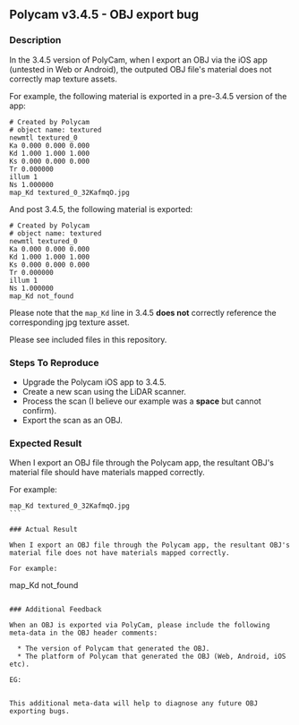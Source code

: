 ## Polycam v3.4.5 - OBJ export bug

### Description

In the 3.4.5 version of PolyCam, when I export an OBJ via the iOS app (untested in Web or Android), the outputed OBJ file's material does not correctly map texture assets.

For example, the following material is exported in a pre-3.4.5 version of the app:
```
# Created by Polycam
# object name: textured
newmtl textured_0
Ka 0.000 0.000 0.000
Kd 1.000 1.000 1.000
Ks 0.000 0.000 0.000
Tr 0.000000
illum 1
Ns 1.000000
map_Kd textured_0_32KafmqO.jpg
```

And post 3.4.5, the following material is exported:

```
# Created by Polycam
# object name: textured
newmtl textured_0
Ka 0.000 0.000 0.000
Kd 1.000 1.000 1.000
Ks 0.000 0.000 0.000
Tr 0.000000
illum 1
Ns 1.000000
map_Kd not_found
```

Please note that the `map_Kd` line in 3.4.5 **does not** correctly reference the corresponding jpg texture asset.

Please see included files in this repository.

### Steps To Reproduce

 * Upgrade the Polycam iOS app to 3.4.5.
 * Create a new scan using the LiDAR scanner.
 * Process the scan (I believe our example was a **space** but cannot confirm).
 * Export the scan as an OBJ.

### Expected Result

When I export an OBJ file through the Polycam app, the resultant OBJ's material file should have materials mapped correctly.

For example:

````
map_Kd textured_0_32KafmqO.jpg
```

### Actual Result

When I export an OBJ file through the Polycam app, the resultant OBJ's material file does not have materials mapped correctly.

For example:

````
map_Kd not_found
```

### Additional Feedback

When an OBJ is exported via PolyCam, please include the following meta-data in the OBJ header comments:

  * The version of Polycam that generated the OBJ.
  * The platform of Polycam that generated the OBJ (Web, Android, iOS etc).

EG:

```
```

This additional meta-data will help to diagnose any future OBJ exporting bugs.